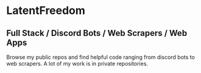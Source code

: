 # LatentFreedom
## Full Stack / Discord Bots / Web Scrapers / Web Apps

Browse my public repos and find helpful code ranging from discord bots to web scrapers. A lot of my work is in private repositories.